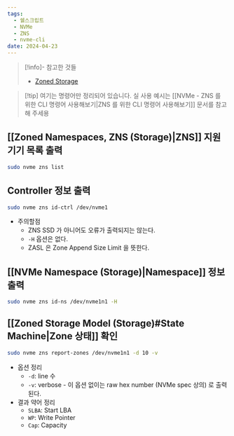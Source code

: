 ```yaml
---
tags:
  - 쉘스크립트
  - NVMe
  - ZNS
  - nvme-cli
date: 2024-04-23
---
```

> [!info]- 참고한 것들
> - [Zoned Storage](https://zonedstorage.io/docs/tools/zns)

> [!tip] 여기는 명령어만 정리되어 있습니다. 실 사용 예시는 [[NVMe - ZNS 를 위한 CLI 명령어 사용해보기|ZNS 를 위한 CLI 명령어 사용해보기]] 문서를 참고해 주세용

## [[Zoned Namespaces, ZNS (Storage)|ZNS]] 지원 기기 목록 출력

```bash
sudo nvme zns list
```

## Controller 정보 출력

```bash
sudo nvme zns id-ctrl /dev/nvme1
```

- 주의할점
	- ZNS SSD 가 아니어도 오류가 출력되지는 않는다.
	- `-H` 옵션은 없다.
	- ZASL 은 Zone Append Size Limit 을 뜻한다.

## [[NVMe Namespace (Storage)|Namespace]] 정보 출력

```bash
sudo nvme zns id-ns /dev/nvme1n1 -H
```

## [[Zoned Storage Model (Storage)#State Machine|Zone 상태]] 확인

```bash
sudo nvme zns report-zones /dev/nvme1n1 -d 10 -v
```

- 옵션 정리
	- `-d`: line 수
	- `-v`: verbose - 이 옵션 없이는 raw hex number (NVMe spec 상의) 로 출력된다.
- 결과 약어 정리
	- `SLBA`: Start LBA
	- `WP`: Write Pointer
	- `Cap`: Capacity